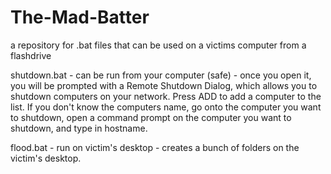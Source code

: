 # The-Mad-Batter
a repository for .bat files that can be used on a victims computer from a flashdrive

shutdown.bat - can be run from your computer (safe) -  once you open it, you will be prompted with a Remote Shutdown Dialog, which allows you to shutdown computers on your network. Press ADD to add a computer to the list. If you don't know the computers name, go onto the computer you want to shutdown, open a command prompt on the computer you want to shutdown, and type in hostname.

flood.bat - run on victim's desktop - creates a bunch of folders on the victim's desktop. 

